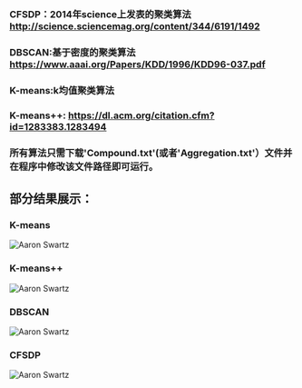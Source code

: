 ### CFSDP：2014年science上发表的聚类算法 http://science.sciencemag.org/content/344/6191/1492
### DBSCAN:基于密度的聚类算法 https://www.aaai.org/Papers/KDD/1996/KDD96-037.pdf
### K-means:k均值聚类算法
### K-means++: https://dl.acm.org/citation.cfm?id=1283383.1283494
### 所有算法只需下载'Compound.txt'(或者'Aggregation.txt'）文件并在程序中修改该文件路径即可运行。

## 部分结果展示：
### K-means
![Aaron Swartz](https://github.com/yl-jiang/Clustering-Python/raw/master/classification/kmeans_result.jpg)
### K-means++
![Aaron Swartz](https://github.com/yl-jiang/Clustering-Python/raw/master/classification/kmeans++_result.jpg)
### DBSCAN
![Aaron Swartz](https://github.com/yl-jiang/Clustering-Python/raw/master/classification/dbscan.jpg)
### CFSDP
![Aaron Swartz](https://github.com/yl-jiang/Clustering-Python/raw/master/classification/cfsdp.jpg)
